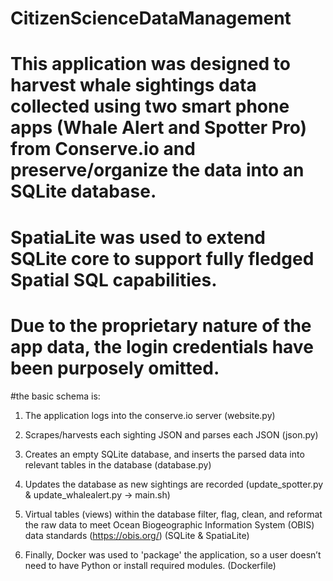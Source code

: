 # CitizenScienceDataManagement

# This application was designed to harvest whale sightings data collected using two smart phone apps (Whale Alert and Spotter Pro) from Conserve.io and preserve/organize the data into an SQLite database. 

# SpatiaLite was used to extend SQLite core to support fully fledged Spatial SQL capabilities. 

# Due to the proprietary nature of the app data, the login credentials have been purposely omitted. 

#the basic schema is:  
1. The application logs into the conserve.io server (website.py)

2. Scrapes/harvests each sighting JSON and parses each JSON (json.py)

3. Creates an empty SQLite database, and inserts the parsed data into relevant tables in the database (database.py)

4. Updates the database as new sightings are recorded (update_spotter.py & update_whalealert.py -> main.sh)

4. Virtual tables (views) within the database filter, flag, clean, and reformat the raw data to meet Ocean Biogeographic Information System (OBIS) data standards (https://obis.org/) (SQLite & SpatiaLite)

5. Finally, Docker was used to 'package' the application, so a user doesn’t need to have Python or install required modules. (Dockerfile)


